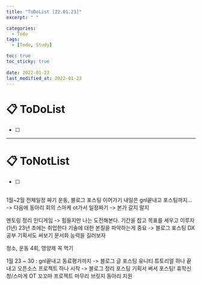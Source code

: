 ```yaml
---
title: "ToDoList [22.01.23]"
excerpt: " "

categories:
  - Todo
tags:
  - [Todo, Study]

toc: true
toc_sticky: true
 
date: 2022-01-23
last_modified_at: 2022-01-23
---
```


# 📋 ToDoList  

- [ ] 

---

# 📋 ToNotList  

- [ ] 

## 

1월~2월 전체일정 짜기
운동, 블로그 포스팅 이어가기
내일은 gnl끝내고 포스팅까지... -> 다음에 동아리 회의
스마케 ot가서 일정짜기 -> 본가 갈지 말지

멘토링 정리
인디게임 -> 힘들지만 나는 도전해본다.
기간을 잡고 목표를 세우고 이루자
(1년) 23년 초에는 취업한다
기술에 대한 본질을 파악하는게 중요 -> 블로그 포스팅 DX공부
기획서도 써보기
문서화 능력을 길러보자


청소, 운동 4회, 영양제 꼭 먹기

1월 23 ~ 30
: gnl끝내고 동료평가까지 -> 블로그 글 포스팅
유니티 튜토리얼 하나 끝내고 오픈소스 프로젝트 하나 시작 -> 블로그 정리 포스팅
기획서 써서 포스팅!
휴학신청/스마게 OT
꼬꼬마 프로젝트 마무리
브릿지 동아리 지원



